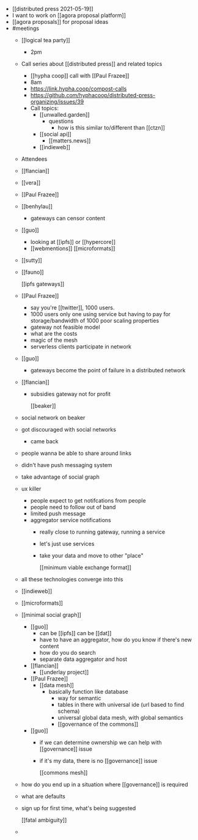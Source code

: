 - [[distributed press 2021-05-19]]
- I want to work on [[agora proposal platform]]
- [[agora proposals]] for proposal ideas
- #meetings
	- [[logical tea party]]
		- 2pm
	- Call series about [[distributed press]] and related topics
		- [[hypha coop]] call with [[Paul Frazee]]
		- 8am
		- https://link.hypha.coop/compost-calls
		- https://github.com/hyphacoop/distributed-press-organizing/issues/39
		- Call topics:
			- [[unwalled.garden]]
				- questions
					- how is this similar to/different than [[ctzn]]
			- [[social api]]
				- [[matters.news]]
			- [[indieweb]]
	- Attendees
	- [[flancian]]
	- [[vera]]
	- [[Paul Frazee]]
	- [[benhylau]]
		- gateways can censor content
	- [[guo]]
		- looking at [[ipfs]] or [[hypercore]]
		- [[webmentions]] [[microformats]]
	- [[sutty]]
	- [[fauno]]
	  
	  [[ipfs gateways]]
	- [[Paul Frazee]]
		- say you're [[twitter]], 1000 users.
		- 1000 users only one using service but having to pay for storage/bandwidth of 1000 poor scaling properties
		- gateway not feasible model
		- what are the costs
		- magic of the mesh
		- serverless clients participate in network
	- [[guo]]
		- gateways become the point of failure in a distributed network
	- [[flancian]]
		- subsidies gateway not for profit
		  
		  [[beaker]]
	- social network on beaker
	- got discouraged with social networks
		- came back
	- people wanna be able to share around links
	- didn't have push messaging system
	- take advantage of social graph
	- ux killer
		- people expect to get notifcations from people
		- people need to follow out of band
		- limited push message
		- aggregator service notifications
			- really close to running gateway, running a service
			- let's just use services
			- take your data and move to other "place"
			  
			  
			  [[minimum viable exchange format]]
	- all these technologies converge into this
	- [[indieweb]]
	- [[microformats]]
	- [[minimal social graph]]
		- [[guo]]
			- can be [[ipfs]] can be [[dat]]
			- have to have an aggregator, how do you know if there's new content
			- how do you do search
			- separate data aggregator and host
		- [[flancian]]
			- [[underlay project]]
		- [[Paul Frazee]]
			- [[data mesh]]
				- basically function like database
					- way for semantic
					- tables in there with universal ide (url based to find schema)
					- universal global data mesh, with global semantics
					- [[governance of the commons]]
		- [[guo]]
			- if we can determine ownership we can help with [[governance]] issue
			- if it's my data, there is no [[governance]] issue
			  
			  
			  [[commons mesh]]
	- how do you end up in a situation where [[governance]] is required
	- what are defaults
	- sign up for first time, what's being suggested
	  
	  
	  [[fatal ambiguity]]
	-